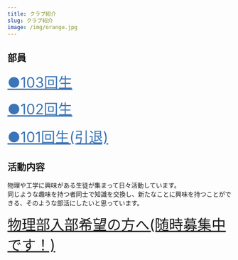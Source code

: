 ```yaml
---
title: クラブ紹介
slug: クラブ紹介
image: /img/orange.jpg
---
```

## 部員

<!-- ここから --><div onclick="obj=document.getElementById('open3').style; obj.display=(obj.display=='none')?'block':'none';">

<a style="cursor:pointer;"><font size="6" color=#3b75b7><u>●103回生</u></font></a>

</div>

<div id="open3" style="display:none;clear:both;"><h3>S藤<br></h3>

<font size="4">登山が好き<br></font>

<h3>A藤<br></h3><font size="4">
アントワーヌ=オーギュスタン=パルマンティエ<br></font><br></div>

<!-- ここまで -->

<!-- ここから -->

<div onclick="obj=document.getElementById('open2').style; obj.display=(obj.display=='none')?'block':'none';">
<a style="cursor:pointer;"><font size="6" color=#3b75b7><u>●102回生</u></font></a>
</div>
<div id="open2" style="display:none;clear:both;">

<h3>2019年度部長 O野<br></h3>
<font size="4">物理学徒，物理オリンピックに参加．流体が好き<br></font>

</div>
<!-- ここまで -->
<br>
<!-- ここから -->
<div onclick="obj=document.getElementById('open').style; obj.display=(obj.display=='none')?'block':'none';">
<a style="cursor:pointer;"><font size="6" color=#3b75b7><u>●101回生(引退)</u></font></a>
</div>
<div id="open" style="display:none;clear:both;">

<font size="6">-正部員−</font>

<h3>2018年度部長 H﨑<br></h3>
<font size="4">このホームページの共同制作者。Python、iPhoneアプリ開発、電子工作、Arduino、人工知能、自作PC、それからギターにも手を出して、自分でも何がしたいのか分からなくなっている人。<br></font>

<h3>2018年度副部長 S.H.<br></h3>
<font size="4">同じくこのホームページの共同制作者。中学校の時は物理部部長。名字が一文字なだけに一人だけイニシャルになってしまった。Unityとかモデリングとかできるらしい。<br></font>

<h3>Y本（Y氏）<br></h3>
<font size="4">THE 物理部員。物理部といえばY氏。Y氏といえば物理部。3Dモデリングの専門家。<br></font>

<h3>T中<br></h3>
<font size="4">生物が好きな人。物理は全く興味なし。<br></font>

<h3>O川<br></h3>
<font size="4">実名隠すつもりが、もはや名前がバレてしまっている。<br><br></font>

<font size="6">-準部員-</font>

<h3>O川(レオン)<br></h3>
<font size="4">物理部の自習担当。物理部という素晴らしい自習環境(ｵｲ)を気に入ってしまったようだ。<br></font>

<h3>S木<br></h3>
<font size="4">数学とディープラーニングの専門家。東工大の過去問が彼のバイブル？？<br></font>

<h3>I井<br></h3>
<font size="4"><span style="text-decoration: line-through;">ミリタリーオタク</span>。三度の飯よりロシアンタイムズ<br></font>

<h3>O野<br></h3>
<font size="4">艦これ専科<br></font>

<h3>N尾<br></h3>
<font size="4">部長と同じバンドのピアノ担当。<br></font>

<h3>K本<br></h3>
<font size="4">PCジサッカー。i7-8086Kの応募に三時間を費やす<br></font>

</div>
<!-- ここまで -->

## 活動内容

物理や工学に興味がある生徒が集まって日々活動しています。\
同じような趣味を持つ者同士で知識を交換し、新たなことに興味を持つことができる、そのような部活にしたいと思っています。  

<font size = "6">[物理部入部希望の方へ(随時募集中です！)](/pdf/keizi.pdf)</font>